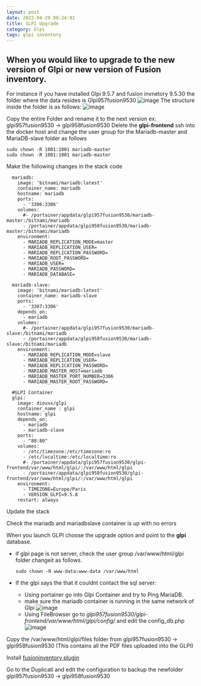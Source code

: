 ```yaml
---
layout: post
date: 2022-04-29 08:24:01
title: GLPI Upgrade
category: Glpi
tags: glpi inventory
---
```


## When you would like to upgrade to the new version of Glpi or new version of Fusion inventory.

For instance if you have installed Glpi 9.5.7 and fusion invnetory 9.5.30 the folder where the data resides is Glpi957fusion9530
![image](https://user-images.githubusercontent.com/1507737/165894866-eb639f4f-c23c-4813-9016-be894afdc125.png)
The structure inside the folder is as follows:
![image](https://user-images.githubusercontent.com/1507737/165895099-f3ac920b-d7d0-46e1-bbce-72caaa9f0443.png)

Copy the entire Folder and rename it to the next version ex: glpi957fusion9530 -> glpi958fusion9530
Delete the **glpi-frontend**
ssh into the docker host and change the user group for the Mariadb-master and MariaDB-slave folder as follows

```
sudo chown -R 1001:1001 mariadb-master
sudo chown -R 1001:1001 mariadb-master
```

Make the following changes in the stack code

```
  mariadb:
    image: 'bitnami/mariadb:latest'
    container_name: mariadb
    hostname: mariadb
    ports:
      - '3306:3306'
    volumes:
      #- /portainer/appdata/glpi957fusion9530/mariadb-master:/bitnami/mariadb
      - /portainer/appdata/glpi958fusion9530/mariadb-master:/bitnami/mariadb
    environment:
      - MARIADB_REPLICATION_MODE=master
      - MARIADB_REPLICATION_USER=
      - MARIADB_REPLICATION_PASSWORD=
      - MARIADB_ROOT_PASSWORD=
      - MARIADB_USER=
      - MARIADB_PASSWORD=
      - MARIADB_DATABASE=
  
  mariadb-slave:
    image: 'bitnami/mariadb:latest'
    container_name: mariadb-slave
    ports:
      - '3307:3306'
    depends_on:
      - mariadb
    volumes:
      #- /portainer/appdata/glpi957fusion9530/mariadb-slave:/bitnami/mariadb
      - /portainer/appdata/glpi958fusion9530/mariadb-slave:/bitnami/mariadb
    environment:
      - MARIADB_REPLICATION_MODE=slave
      - MARIADB_REPLICATION_USER=
      - MARIADB_REPLICATION_PASSWORD=
      - MARIADB_MASTER_HOST=mariadb
      - MARIADB_MASTER_PORT_NUMBER=3306
      - MARIADB_MASTER_ROOT_PASSWORD=
  
  #GLPI Container
  glpi:
    image: diouxx/glpi
    container_name : glpi
    hostname: glpi
    depends_on:
      - mariadb
      - mariadb-slave
    ports:
      - "80:80"
    volumes:
      - /etc/timezone:/etc/timezone:ro
      - /etc/localtime:/etc/localtime:ro
      #- /portainer/appdata/glpi957fusion9530/glpi-frontend/var/www/html/glpi/:/var/www/html/glpi
      - /portainer/appdata/glpi958fusion9530/glpi-frontend/var/www/html/glpi/:/var/www/html/glpi
    environment:
      - TIMEZONE=Europe/Paris
      - VERSION_GLPI=9.5.8
    restart: always

```

Update the stack

Check the mariadb and mariadbslave container is up with no errors

When you launch GLPI choose the upgrade option and point to the **glpi** database.

  * if glpi page is not server, check the user group /var/www/html/glpi folder changeit as follows.
    ```
    sudo chown -R www-data:www-data /var/www/html
    ```

  * If the glpi says the that it couldnt contact the sql server: 
      * Using portainer go into Glpi Container and try to Ping MariaDB.
      * make sure the mariadb container is running in the same network of Glpi
       ![image](https://user-images.githubusercontent.com/1507737/165898164-e10acc86-6d55-4094-8758-1c63dfc61c5a.png)
      * Using FileBrowser go to *glpi957fusion9530/glpi-frontend/var/www/html/glpi/config/* and edit the config_db.php
       ![image](https://user-images.githubusercontent.com/1507737/165916339-859ade2c-0838-403e-af8e-2e980d1a8781.png)

Copy the /var/www/html/glpi/files folder from glpi957fusion9530 -> glpi958fusion9530  (This contains all the PDF files uploaded into the GLPI)

Install [fusioninventory plugin](https://vijaidjearam.github.io/blog/glpi/2021/12/07/Installing-Fusioninventory-Plugin.html)

Go to the Duplicati and edit the configuration to backup the newfolder glpi957fusion9530 -> glpi958fusion9530







